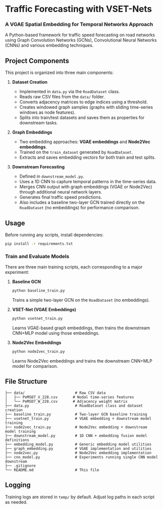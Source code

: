 # Traffic Forecasting with VSET-Nets

### A VGAE Spatial Embedding for Temporal Networks Approach

A Python-based framework for traffic speed forecasting on road networks using Graph Convolution Networks (GCNs), Convolutional Neural Networks (CNNs) and various embedding techniques.

## Project Components

This project is organized into three main components:

1. **Dataset Creation**

   * Implemented in `data.py` via the `RoadDataset` class.
   * Reads raw CSV files from the `data/` folder.
   * Converts adjacency matrices to edge indices using a threshold.
   * Creates windowed graph samples (graphs with sliding time-series windows as node features).
   * Splits into train/test datasets and saves them as properties for downstream tasks.

2. **Graph Embeddings**

   * Two embedding approaches: **VGAE embeddings** and **Node2Vec embeddings**.
   * Trained on the `train_dataset` generated by `RoadDataset`.
   * Extracts and saves embedding vectors for both train and test splits.

3. **Downstream Forecasting**

   * Defined in `downstream_model.py`.
   * Uses a 1D CNN to capture temporal patterns in the time-series data.
   * Merges CNN output with graph embeddings (VGAE or Node2Vec) through additional neural network layers.
   * Generates final traffic speed predictions.
   * Also includes a baseline two-layer GCN trained directly on the `RoadDataset` (no embeddings) for performance comparison.

## Usage

Before running any scripts, install dependencies:

```bash
pip install -r requirements.txt
```


### Train and Evaluate Models

There are three main training scripts, each corresponding to a major experiment:

1. **Baseline GCN**

   ```bash
   python baseline_train.py
   ```

   Trains a simple two-layer GCN on the `RoadDataset` (no embeddings).

2. **VSET-Net (VGAE Embeddings)**

   ```bash
   python vsetnet_train.py
   ```

   Learns VGAE-based graph embeddings, then trains the downstream CNN+MLP model using those embeddings.

3. **Node2Vec Embeddings**

   ```bash
   python node2vec_train.py
   ```

   Learns Node2Vec embeddings and trains the downstream CNN+MLP model for comparison.

## File Structure

```
├── data/                       # Raw CSV data
│   ├── PeMSD7_V_228.csv       # Nodal time-series features
│   └── PeMSD7_W_228.csv       # Adjacency weight matrix
├── data.py                     # RoadDataset class and dataset creation
├── baseline_train.py           # Two-layer GCN baseline training
├── vsetnet_train.py            # VGAE embedding + downstream model training
├── node2vec_train.py           # Node2Vec embedding + downstream model training
├── downstream_model.py         # 1D CNN + embedding fusion model definitions
├── embedding_model.py          # Generic embedding model utilities
├── graph_embedding.py          # VGAE implementation and utilities
├── node2vec.py                 # Node2Vec embedding implementation
├── cnn_model.py                # Experiments running single CNN model downstream
├── .gitignore
└── README.md                   # This file
```


## Logging

Training logs are stored in `temp/` by default. Adjust log paths in each script as needed.

